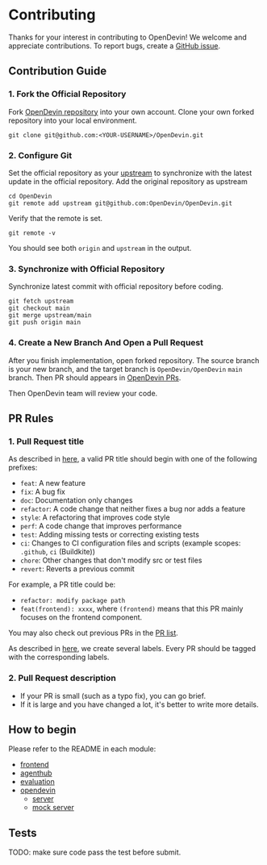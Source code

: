 # Contributing

Thanks for your interest in contributing to OpenDevin! We welcome and appreciate contributions.
To report bugs, create a [GitHub issue](https://github.com/OpenDevin/OpenDevin/issues/new/choose).

## Contribution Guide
### 1. Fork the Official Repository

Fork [OpenDevin repository](https://github.com/OpenDevin/OpenDevin) into your own account.
Clone your own forked repository into your local environment.

```shell
git clone git@github.com:<YOUR-USERNAME>/OpenDevin.git
```

### 2. Configure Git

Set the official repository as your [upstream](https://www.atlassian.com/git/tutorials/git-forks-and-upstreams) to synchronize with the latest update in the official repository.
Add the original repository as upstream

```shell
cd OpenDevin
git remote add upstream git@github.com:OpenDevin/OpenDevin.git
```

Verify that the remote is set.
```shell
git remote -v
```
You should see both `origin` and `upstream` in the output.

### 3. Synchronize with Official Repository
Synchronize latest commit with official repository before coding.

```shell
git fetch upstream
git checkout main
git merge upstream/main
git push origin main
```

### 4. Create a New Branch And Open a Pull Request
After you finish implementation, open forked repository. The source branch is your new branch, and the target branch is `OpenDevin/OpenDevin` `main` branch. Then PR should appears in [OpenDevin PRs](https://github.com/OpenDevin/OpenDevin/pulls).

Then OpenDevin team will review your code.

## PR Rules

### 1. Pull Request title

As described in [here](https://github.com/commitizen/conventional-commit-types/blob/master/index.json), a valid PR title should begin with one of the following prefixes:

- `feat`: A new feature
- `fix`: A bug fix
- `doc`: Documentation only changes
- `refactor`: A code change that neither fixes a bug nor adds a feature
- `style`: A refactoring that improves code style
- `perf`: A code change that improves performance
- `test`: Adding missing tests or correcting existing tests
- `ci`: Changes to CI configuration files and scripts (example scopes: `.github`, `ci` (Buildkite))
- `chore`: Other changes that don't modify src or test files
- `revert`: Reverts a previous commit

For example, a PR title could be:
- `refactor: modify package path`
- `feat(frontend): xxxx`, where `(frontend)` means that this PR mainly focuses on the frontend component.

You may also check out previous PRs in the [PR list](https://github.com/OpenDevin/OpenDevin/pulls).

As described in [here](https://github.com/OpenDevin/OpenDevin/labels), we create several labels. Every PR should be tagged with the corresponding labels.

### 2. Pull Request description

- If your PR is small (such as a typo fix), you can go brief.
- If it is large and you have changed a lot, it's better to write more details.


## How to begin
Please refer to the README in each module:
- [frontend](./frontend/README.md)
- [agenthub](./agenthub/README.md)
- [evaluation](./evaluation/README.md)
- [opendevin](./opendevin/README.md)
    - [server](./opendevin/server/README.md)
    - [mock server](./opendevin/mock/README.md)

## Tests
TODO: make sure code pass the test before submit.
